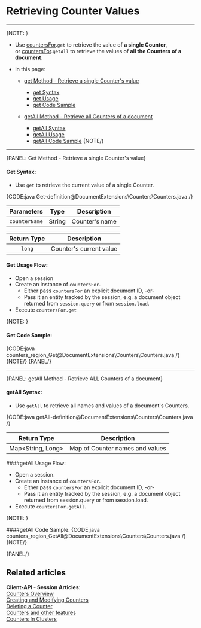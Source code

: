 # Retrieving Counter Values  
---

{NOTE: }

* Use [countersFor](../../document-extensions/counters/overview#counter-methods-and-the--object).`get` to retrieve the value of **a single Counter**,  
  or [countersFor](../../document-extensions/counters/overview#counter-methods-and-the--object).`getAll` to retrieve the values of **all the Counters of a document**.  

* In this page:  

  * [get Method - Retrieve a single Counter's value](../../document-extensions/counters/retrieve-counter-values#get-method---retrieve-a-single-counter)  
      - [get Syntax](../../document-extensions/counters/retrieve-counter-values#get-syntax)  
      - [get Usage](../../document-extensions/counters/retrieve-counter-values#get-usage-flow)  
      - [get Code Sample](../../document-extensions/counters/retrieve-counter-values#get-code-sample)  

  * [getAll Method - Retrieve all Counters of a document](../../document-extensions/counters/retrieve-counter-values#getall-method---retrieve-all-counters-of-a-document)  
      - [getAll Syntax](../../document-extensions/counters/retrieve-counter-values#getall-syntax)  
      - [getAll Usage](../../document-extensions/counters/retrieve-counter-values#getall-usage-flow)  
      - [getAll Code Sample](../../document-extensions/counters/retrieve-counter-values#getall-code-sample)
{NOTE/}

---

{PANEL: Get Method - Retrieve a single Counter's value}

#### Get Syntax:

* Use `get` to retrieve the current value of a single Counter.  

{CODE:java Get-definition@DocumentExtensions\Counters\Counters.java /}

| Parameters | Type | Description |
|:-------------:|:-------------:|:-------------:|
| `counterName` |  String | Counter's name |

| Return Type | Description |
|:-------------:|:-------------:|
| `long` | Counter's current value |

#### Get Usage Flow:

  * Open a session  
  * Create an instance of `countersFor`.  
      * Either pass `countersFor` an explicit document ID, -or-  
      * Pass it an entity tracked by the session, e.g. a document object 
        returned from `session.query` or from `session.load`.  
  * Execute `countersFor.get`

{NOTE: }

#### Get Code Sample:

{CODE:java counters_region_Get@DocumentExtensions\Counters\Counters.java /}
{NOTE/}
{PANEL/}

---

{PANEL: getAll Method - Retrieve ALL Counters of a document}

#### getAll Syntax:

* Use `getAll` to retrieve all names and values of a document's Counters.  

{CODE:java getAll-definition@DocumentExtensions\Counters\Counters.java /}

| Return Type |Description |
|:-------------:|:-------------:|
| Map<String, Long> | Map of Counter names and values |

####getAll Usage Flow:

* Open a session.
* Create an instance of `countersFor`.  
   * Either pass `countersFor` an explicit document ID, -or-  
   * Pass it an entity tracked by the session, e.g. a document object returned from session.query 
     or from session.load.  
* Execute `countersFor.getAll`.

{NOTE: }

####getAll Code Sample:
{CODE:java counters_region_GetAll@DocumentExtensions\Counters\Counters.java /}
{NOTE/}

{PANEL/}

## Related articles

**Client-API - Session Articles**:  
[Counters Overview](../../document-extensions/counters/overview)  
[Creating and Modifying Counters](../../document-extensions/counters/create-or-modify)  
[Deleting a Counter](../../document-extensions/counters/delete)  
[Counters and other features](../../document-extensions/counters/counters-and-other-features)  
[Counters In Clusters](../../document-extensions/counters/counters-in-clusters)  
